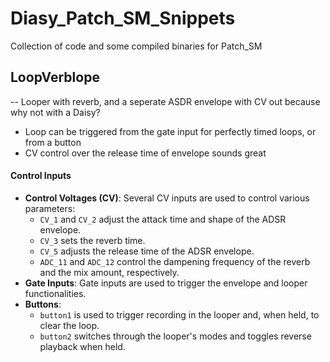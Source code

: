 # Diasy_Patch_SM_Snippets
Collection of code and some compiled binaries for Patch_SM

## LoopVerblope
-- Looper with reverb, and a seperate ASDR envelope with CV out because why not with a Daisy?
- Loop can be triggered from the gate input for perfectly timed loops, or from a button
- CV control over the release time of envelope sounds great
#### Control Inputs
- **Control Voltages (CV)**: Several CV inputs are used to control various parameters:
  - `CV_1` and `CV_2` adjust the attack time and shape of the ADSR envelope.
  - `CV_3` sets the reverb time.
  - `CV_5` adjusts the release time of the ADSR envelope.
  - `ADC_11` and `ADC_12` control the dampening frequency of the reverb and the mix amount, respectively.
- **Gate Inputs**: Gate inputs are used to trigger the envelope and looper functionalities.
- **Buttons**:
  - `button1` is used to trigger recording in the looper and, when held, to clear the loop.
  - `button2` switches through the looper's modes and toggles reverse playback when held.
